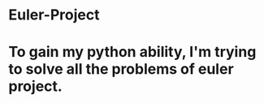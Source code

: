 # Euler-Project
# To gain my python ability, I'm trying to solve all the problems of euler project.
